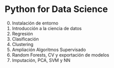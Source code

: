 # Python for Data Science

0. Instalación de entorno
1. Introducción a la ciencia de datos
2. Regresión
3. Clasificación
4. Clustering
5. Ampliación Algoritmos Supervisado
6. Random Forests, CV y exportación de modelos
7. Imputación, PCA, SVM y NN



